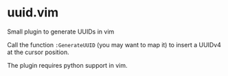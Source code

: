 # uuid.vim

Small plugin to generate UUIDs in vim

Call the function `:GenerateUUID` (you may want to map it) to insert a UUIDv4
at the cursor position.

The plugin requires python support in vim.
